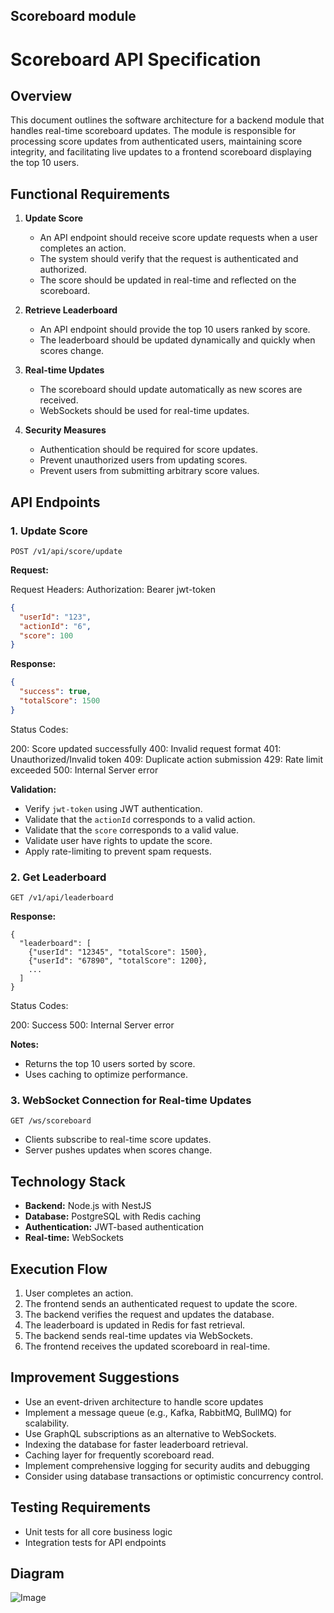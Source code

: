 ## Scoreboard module
# Scoreboard API Specification

## Overview

This document outlines the software architecture for a backend module that handles real-time scoreboard updates. 
The module is responsible for processing score updates from authenticated users, maintaining score integrity, 
and facilitating live updates to a frontend scoreboard displaying the top 10 users.

## Functional Requirements

1. **Update Score**

    - An API endpoint should receive score update requests when a user completes an action.
    - The system should verify that the request is authenticated and authorized.
    - The score should be updated in real-time and reflected on the scoreboard.

2. **Retrieve Leaderboard**

    - An API endpoint should provide the top 10 users ranked by score.
    - The leaderboard should be updated dynamically and quickly when scores change.

3. **Real-time Updates**

    - The scoreboard should update automatically as new scores are received.
    - WebSockets should be used for real-time updates.

4. **Security Measures**

    - Authentication should be required for score updates.
    - Prevent unauthorized users from updating scores.
    - Prevent users from submitting arbitrary score values.

## API Endpoints

### 1. Update Score

```
POST /v1/api/score/update
```

**Request:**

Request Headers:
Authorization: Bearer jwt-token

```json
{
  "userId": "123",
  "actionId": "6",
  "score": 100
}
```

**Response:**

```json
{
  "success": true,
  "totalScore": 1500
}
```

Status Codes:

200: Score updated successfully
400: Invalid request format
401: Unauthorized/Invalid token
409: Duplicate action submission
429: Rate limit exceeded
500: Internal Server error

**Validation:**

- Verify `jwt-token` using JWT authentication.
- Validate that the `actionId` corresponds to a valid action.
- Validate that the `score` corresponds to a valid value.
- Validate user have rights to update the score.
- Apply rate-limiting to prevent spam requests.

### 2. Get Leaderboard

```
GET /v1/api/leaderboard
```

**Response:**

```text
{
  "leaderboard": [
    {"userId": "12345", "totalScore": 1500},
    {"userId": "67890", "totalScore": 1200},
    ...
  ]
}
```

Status Codes:

200: Success
500: Internal Server error

**Notes:**

- Returns the top 10 users sorted by score.
- Uses caching to optimize performance.

### 3. WebSocket Connection for Real-time Updates

```
GET /ws/scoreboard
```

- Clients subscribe to real-time score updates.
- Server pushes updates when scores change.

## Technology Stack

- **Backend:** Node.js with NestJS
- **Database:** PostgreSQL with Redis caching
- **Authentication:** JWT-based authentication
- **Real-time:** WebSockets

## Execution Flow

1. User completes an action.
2. The frontend sends an authenticated request to update the score.
3. The backend verifies the request and updates the database.
4. The leaderboard is updated in Redis for fast retrieval.
5. The backend sends real-time updates via WebSockets.
6. The frontend receives the updated scoreboard in real-time.

## Improvement Suggestions
- Use an event-driven architecture to handle score updates
- Implement a message queue (e.g., Kafka, RabbitMQ, BullMQ) for scalability.
- Use GraphQL subscriptions as an alternative to WebSockets.
- Indexing the database for faster leaderboard retrieval.
- Caching layer for frequently scoreboard read.
- Implement comprehensive logging for security audits and debugging
- Consider using database transactions or optimistic concurrency control.

## Testing Requirements

- Unit tests for all core business logic
- Integration tests for API endpoints

## Diagram

![Image](https://github.com/user-attachments/assets/43393020-0017-4075-9221-50b9436e1b62)